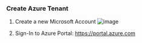 ### Create Azure Tenant
1) Create a new Microsoft Account
![image](https://github.com/user-attachments/assets/e9df2a8d-e74f-4416-a5b3-f5680db18dcd)

2) Sign-In to Azure Portal: https://portal.azure.com
